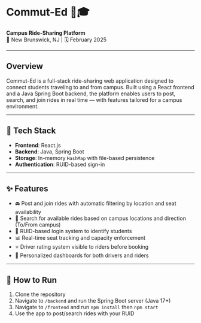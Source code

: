 # Commut-Ed 🚗🎓  
**Campus Ride-Sharing Platform**  
📍 New Brunswick, NJ | 🗓️ February 2025

---

## Overview

Commut-Ed is a full-stack ride-sharing web application designed to connect students traveling to and from campus. Built using a React frontend and a Java Spring Boot backend, the platform enables users to post, search, and join rides in real time — with features tailored for a campus environment.

---

## 🔧 Tech Stack

- **Frontend**: React.js  
- **Backend**: Java, Spring Boot  
- **Storage**: In-memory `HashMap` with file-based persistence  
- **Authentication**: RUID-based sign-in  

---

## ✨ Features

- 🚘 Post and join rides with automatic filtering by location and seat availability  
- 🎯 Search for available rides based on campus locations and direction (To/From campus)  
- 👤 RUID-based login system to identify students  
- 📊 Real-time seat tracking and capacity enforcement  
- ⭐ Driver rating system visible to riders before booking  
- 🧾 Personalized dashboards for both drivers and riders  

---

## 🚀 How to Run

1. Clone the repository  
2. Navigate to `/backend` and run the Spring Boot server (Java 17+)  
3. Navigate to `/frontend` and run `npm install` then `npm start`  
4. Use the app to post/search rides with your RUID  
